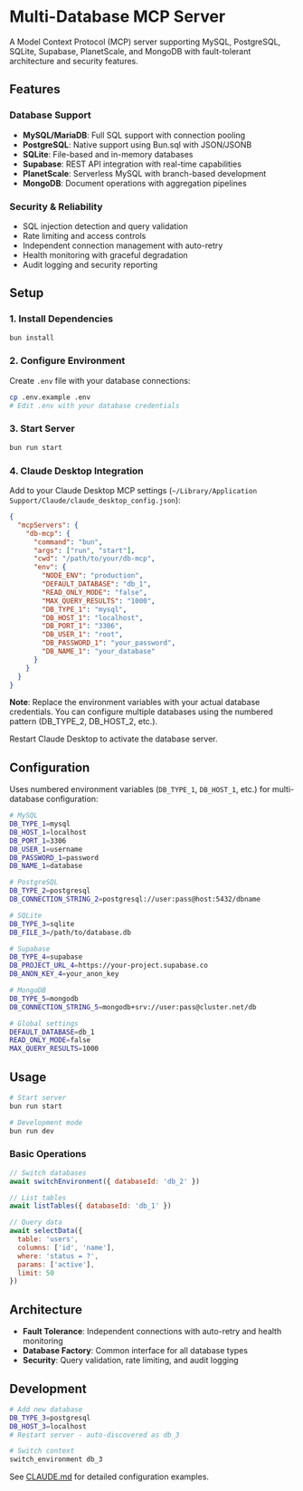 # Multi-Database MCP Server

A Model Context Protocol (MCP) server supporting MySQL, PostgreSQL, SQLite, Supabase, PlanetScale, and MongoDB with fault-tolerant architecture and security features.

## Features

### Database Support
- **MySQL/MariaDB**: Full SQL support with connection pooling
- **PostgreSQL**: Native support using Bun.sql with JSON/JSONB
- **SQLite**: File-based and in-memory databases
- **Supabase**: REST API integration with real-time capabilities
- **PlanetScale**: Serverless MySQL with branch-based development
- **MongoDB**: Document operations with aggregation pipelines

### Security & Reliability
- SQL injection detection and query validation
- Rate limiting and access controls
- Independent connection management with auto-retry
- Health monitoring with graceful degradation
- Audit logging and security reporting

## Setup

### 1. Install Dependencies
```bash
bun install
```

### 2. Configure Environment
Create `.env` file with your database connections:
```bash
cp .env.example .env
# Edit .env with your database credentials
```

### 3. Start Server
```bash
bun run start
```

### 4. Claude Desktop Integration
Add to your Claude Desktop MCP settings (`~/Library/Application Support/Claude/claude_desktop_config.json`):

```json
{
  "mcpServers": {
    "db-mcp": {
      "command": "bun",
      "args": ["run", "start"],
      "cwd": "/path/to/your/db-mcp",
      "env": {
        "NODE_ENV": "production",
        "DEFAULT_DATABASE": "db_1",
        "READ_ONLY_MODE": "false",
        "MAX_QUERY_RESULTS": "1000",
        "DB_TYPE_1": "mysql",
        "DB_HOST_1": "localhost",
        "DB_PORT_1": "3306",
        "DB_USER_1": "root",
        "DB_PASSWORD_1": "your_password",
        "DB_NAME_1": "your_database"
      }
    }
  }
}
```

**Note**: Replace the environment variables with your actual database credentials. You can configure multiple databases using the numbered pattern (DB_TYPE_2, DB_HOST_2, etc.).

Restart Claude Desktop to activate the database server.

## Configuration

Uses numbered environment variables (`DB_TYPE_1`, `DB_HOST_1`, etc.) for multi-database configuration:

```bash
# MySQL
DB_TYPE_1=mysql
DB_HOST_1=localhost
DB_PORT_1=3306
DB_USER_1=username
DB_PASSWORD_1=password
DB_NAME_1=database

# PostgreSQL
DB_TYPE_2=postgresql
DB_CONNECTION_STRING_2=postgresql://user:pass@host:5432/dbname

# SQLite
DB_TYPE_3=sqlite
DB_FILE_3=/path/to/database.db

# Supabase
DB_TYPE_4=supabase
DB_PROJECT_URL_4=https://your-project.supabase.co
DB_ANON_KEY_4=your_anon_key

# MongoDB
DB_TYPE_5=mongodb
DB_CONNECTION_STRING_5=mongodb+srv://user:pass@cluster.net/db

# Global settings
DEFAULT_DATABASE=db_1
READ_ONLY_MODE=false
MAX_QUERY_RESULTS=1000
```

## Usage

```bash
# Start server
bun run start

# Development mode
bun run dev
```

### Basic Operations
```javascript
// Switch databases
await switchEnvironment({ databaseId: 'db_2' })

// List tables
await listTables({ databaseId: 'db_1' })

// Query data
await selectData({
  table: 'users',
  columns: ['id', 'name'],
  where: 'status = ?',
  params: ['active'],
  limit: 50
})
```

## Architecture

- **Fault Tolerance**: Independent connections with auto-retry and health monitoring
- **Database Factory**: Common interface for all database types
- **Security**: Query validation, rate limiting, and audit logging

## Development

```bash
# Add new database
DB_TYPE_3=postgresql
DB_HOST_3=localhost
# Restart server - auto-discovered as db_3

# Switch context
switch_environment db_3
```

See [CLAUDE.md](CLAUDE.md) for detailed configuration examples.